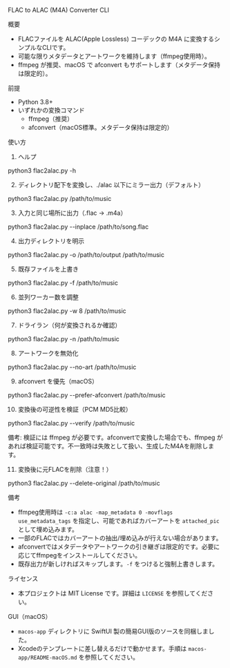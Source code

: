 FLAC to ALAC (M4A) Converter CLI

概要
- FLACファイルを ALAC(Apple Lossless) コーデックの M4A に変換するシンプルなCLIです。
- 可能な限りメタデータとアートワークを維持します（ffmpeg使用時）。
- ffmpeg が推奨、macOS で afconvert もサポートします（メタデータ保持は限定的）。

前提
- Python 3.8+
- いずれかの変換コマンド
  - ffmpeg（推奨）
  - afconvert（macOS標準。メタデータ保持は限定的）

使い方

1) ヘルプ

  python3 flac2alac.py -h

2) ディレクトリ配下を変換し、./alac 以下にミラー出力（デフォルト）

  python3 flac2alac.py /path/to/music

3) 入力と同じ場所に出力（.flac → .m4a）

  python3 flac2alac.py --inplace /path/to/song.flac

4) 出力ディレクトリを明示

  python3 flac2alac.py -o /path/to/output /path/to/music

5) 既存ファイルを上書き

  python3 flac2alac.py -f /path/to/music

6) 並列ワーカー数を調整

  python3 flac2alac.py -w 8 /path/to/music

7) ドライラン（何が変換されるか確認）

  python3 flac2alac.py -n /path/to/music

8) アートワークを無効化

  python3 flac2alac.py --no-art /path/to/music

9) afconvert を優先（macOS）

  python3 flac2alac.py --prefer-afconvert /path/to/music

10) 変換後の可逆性を検証（PCM MD5比較）

  python3 flac2alac.py --verify /path/to/music

  備考: 検証には ffmpeg が必要です。afconvertで変換した場合でも、ffmpeg があれば検証可能です。不一致時は失敗として扱い、生成したM4Aを削除します。

11) 変換後に元FLACを削除（注意！）

  python3 flac2alac.py --delete-original /path/to/music

備考
- ffmpeg使用時は `-c:a alac -map_metadata 0 -movflags use_metadata_tags` を指定し、可能であればカバーアートを `attached_pic` として埋め込みます。
- 一部のFLACではカバーアートの抽出/埋め込みが行えない場合があります。
- afconvertではメタデータやアートワークの引き継ぎは限定的です。必要に応じてffmpegをインストールしてください。
- 既存出力が新しければスキップします。`-f` をつけると強制上書きします。

ライセンス
- 本プロジェクトは MIT License です。詳細は `LICENSE` を参照してください。

GUI（macOS）
- `macos-app` ディレクトリに SwiftUI 製の簡易GUI版のソースを同梱しました。
- Xcodeのテンプレートに差し替えるだけで動かせます。手順は `macos-app/README-macOS.md` を参照してください。
